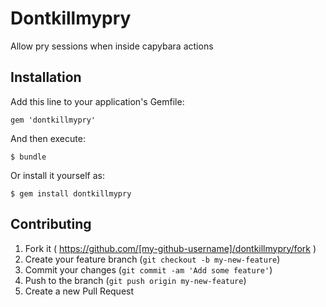 # Dontkillmypry

Allow pry sessions when inside capybara actions

## Installation

Add this line to your application's Gemfile:

    gem 'dontkillmypry'

And then execute:

    $ bundle

Or install it yourself as:

    $ gem install dontkillmypry

## Contributing

1. Fork it ( https://github.com/[my-github-username]/dontkillmypry/fork )
2. Create your feature branch (`git checkout -b my-new-feature`)
3. Commit your changes (`git commit -am 'Add some feature'`)
4. Push to the branch (`git push origin my-new-feature`)
5. Create a new Pull Request
